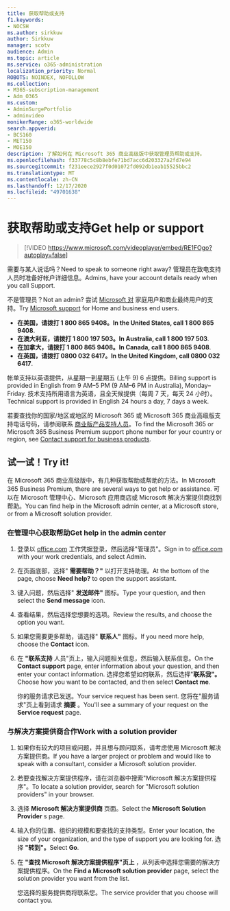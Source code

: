 ```yaml
---
title: 获取帮助或支持
f1.keywords:
- NOCSH
ms.author: sirkkuw
author: Sirkkuw
manager: scotv
audience: Admin
ms.topic: article
ms.service: o365-administration
localization_priority: Normal
ROBOTS: NOINDEX, NOFOLLOW
ms.collection:
- M365-subscription-management
- Adm_O365
ms.custom:
- AdminSurgePortfolio
- adminvideo
monikerRange: o365-worldwide
search.appverid:
- BCS160
- MET150
- MOE150
description: 了解如何在 Microsoft 365 商业高级版中获取管理员帮助或支持。
ms.openlocfilehash: f33778c5c8b8ebfe71bd7acc6d203327a2fd7e94
ms.sourcegitcommit: f231eece2927f0d01072fd092db1eab15525bbc2
ms.translationtype: MT
ms.contentlocale: zh-CN
ms.lasthandoff: 12/17/2020
ms.locfileid: "49701638"
---
```

# <a name="get-help-or-support"></a><span data-ttu-id="4a70f-103">获取帮助或支持</span><span class="sxs-lookup"><span data-stu-id="4a70f-103">Get help or support</span></span>

> [!VIDEO https://www.microsoft.com/videoplayer/embed/RE1FOgo?autoplay=false]

<span data-ttu-id="4a70f-104">需要与某人说话吗？</span><span class="sxs-lookup"><span data-stu-id="4a70f-104">Need to speak to someone right away?</span></span> <span data-ttu-id="4a70f-105">管理员在致电支持人员时准备好帐户详细信息。</span><span class="sxs-lookup"><span data-stu-id="4a70f-105">Admins, have your account details ready when you call Support.</span></span>

<span data-ttu-id="4a70f-106">不是管理员？</span><span class="sxs-lookup"><span data-stu-id="4a70f-106">Not an admin?</span></span> <span data-ttu-id="4a70f-107">尝试 [Microsoft 对](https://go.microsoft.com/fwlink/?linkid=860695) 家庭用户和商业最终用户的支持。</span><span class="sxs-lookup"><span data-stu-id="4a70f-107">Try [Microsoft support](https://go.microsoft.com/fwlink/?linkid=860695) for Home and business end users.</span></span>

- <span data-ttu-id="4a70f-108">**在美国，请拨打 1 800 865 9408。**</span><span class="sxs-lookup"><span data-stu-id="4a70f-108">**In the United States, call 1 800 865 9408**.</span></span>
- <span data-ttu-id="4a70f-109">**在澳大利亚，请拨打 1 800 197 503。**</span><span class="sxs-lookup"><span data-stu-id="4a70f-109">**In Australia, call 1 800 197 503**.</span></span>
- <span data-ttu-id="4a70f-110">**在加拿大，请拨打 1 800 865 9408。**</span><span class="sxs-lookup"><span data-stu-id="4a70f-110">**In Canada, call 1 800 865 9408**.</span></span>
- <span data-ttu-id="4a70f-111">**在英国，请拨打 0800 032 6417。**</span><span class="sxs-lookup"><span data-stu-id="4a70f-111">**In the United Kingdom, call 0800 032 6417**.</span></span>

<span data-ttu-id="4a70f-112">帐单支持以英语提供，从星期一到星期五 (上午 9) 6 点提供。</span><span class="sxs-lookup"><span data-stu-id="4a70f-112">Billing support is provided in English from 9 AM–5 PM (9 AM–6 PM in Australia), Monday–Friday.</span></span>
<span data-ttu-id="4a70f-113">技术支持所用语言为英语，且全天候提供（每周 7 天，每天 24 小时）。</span><span class="sxs-lookup"><span data-stu-id="4a70f-113">Technical support is provided in English 24 hours a day, 7 days a week.</span></span>

<span data-ttu-id="4a70f-114">若要查找你的国家/地区或地区的 Microsoft 365 或 Microsoft 365 商业高级版支持电话号码，请参阅联系 [商业版产品支持人员](https://support.microsoft.com/office/32a17ca7-6fa0-4870-8a8d-e25ba4ccfd4b)。</span><span class="sxs-lookup"><span data-stu-id="4a70f-114">To find the Microsoft 365 or Microsoft 365 Business Premium support phone number for your country or region, see [Contact support for business products](https://support.microsoft.com/office/32a17ca7-6fa0-4870-8a8d-e25ba4ccfd4b).</span></span>

## <a name="try-it"></a><span data-ttu-id="4a70f-115">试一试！</span><span class="sxs-lookup"><span data-stu-id="4a70f-115">Try it!</span></span>

<span data-ttu-id="4a70f-116">在 Microsoft 365 商业高级版中，有几种获取帮助或帮助的方法。</span><span class="sxs-lookup"><span data-stu-id="4a70f-116">In Microsoft 365 Business Premium, there are several ways to get help or assistance.</span></span> <span data-ttu-id="4a70f-117">可以在 Microsoft 管理中心、Microsoft 应用商店或 Microsoft 解决方案提供商找到帮助。</span><span class="sxs-lookup"><span data-stu-id="4a70f-117">You can find help in the Microsoft admin center, at a Microsoft store, or from a Microsoft solution provider.</span></span>

### <a name="get-help-in-the-admin-center"></a><span data-ttu-id="4a70f-118">在管理中心获取帮助</span><span class="sxs-lookup"><span data-stu-id="4a70f-118">Get help in the admin center</span></span>

1. <span data-ttu-id="4a70f-119">登录以 [office.com](https://office.com) 工作凭据登录，然后选择"管理员"。</span><span class="sxs-lookup"><span data-stu-id="4a70f-119">Sign in to [office.com](https://office.com) with your work credentials, and select Admin.</span></span>
1. <span data-ttu-id="4a70f-120">在页面底部，选择" **需要帮助？"** 以打开支持助理。</span><span class="sxs-lookup"><span data-stu-id="4a70f-120">At the bottom of the page, choose **Need help?** to open the support assistant.</span></span>
1. <span data-ttu-id="4a70f-121">键入问题，然后选择" **发送邮件"** 图标。</span><span class="sxs-lookup"><span data-stu-id="4a70f-121">Type your question, and then select the **Send message** icon.</span></span>
1. <span data-ttu-id="4a70f-122">查看结果，然后选择您想要的选项。</span><span class="sxs-lookup"><span data-stu-id="4a70f-122">Review the results, and choose the option you want.</span></span>
1. <span data-ttu-id="4a70f-123">如果您需要更多帮助，请选择" **联系人"** 图标。</span><span class="sxs-lookup"><span data-stu-id="4a70f-123">If you need more help, choose the **Contact** icon.</span></span>
1. <span data-ttu-id="4a70f-124">在 **"联系支持** 人员"页上，输入问题相关信息，然后输入联系信息。</span><span class="sxs-lookup"><span data-stu-id="4a70f-124">On the **Contact support** page, enter information about your question, and then enter your contact information.</span></span> <span data-ttu-id="4a70f-125">选择您希望如何联系，然后选择"**联系我"。**</span><span class="sxs-lookup"><span data-stu-id="4a70f-125">Choose how you want to be contacted, and then select **Contact me**.</span></span>

    <span data-ttu-id="4a70f-126">你的服务请求已发送。</span><span class="sxs-lookup"><span data-stu-id="4a70f-126">Your service request has been sent.</span></span> <span data-ttu-id="4a70f-127">您将在"服务请求"页上看到请求 **摘要** 。</span><span class="sxs-lookup"><span data-stu-id="4a70f-127">You'll see a summary of your request on the **Service request** page.</span></span>

### <a name="work-with-a-solution-provider"></a><span data-ttu-id="4a70f-128">与解决方案提供商合作</span><span class="sxs-lookup"><span data-stu-id="4a70f-128">Work with a solution provider</span></span>

1. <span data-ttu-id="4a70f-129">如果你有较大的项目或问题，并且想与顾问联系，请考虑使用 Microsoft 解决方案提供商。</span><span class="sxs-lookup"><span data-stu-id="4a70f-129">If you have a larger project or problem and would like to speak with a consultant, consider a Microsoft solution provider.</span></span>
1. <span data-ttu-id="4a70f-130">若要查找解决方案提供程序，请在浏览器中搜索"Microsoft 解决方案提供程序"。</span><span class="sxs-lookup"><span data-stu-id="4a70f-130">To locate a solution provider, search for "Microsoft solution providers" in your browser.</span></span>
1. <span data-ttu-id="4a70f-131">选择 **Microsoft 解决方案提供商** 页面。</span><span class="sxs-lookup"><span data-stu-id="4a70f-131">Select the **Microsoft Solution Provider** s page.</span></span>
1. <span data-ttu-id="4a70f-132">输入你的位置、组织的规模和要查找的支持类型。</span><span class="sxs-lookup"><span data-stu-id="4a70f-132">Enter your location, the size of your organization, and the type of support you are looking for.</span></span> <span data-ttu-id="4a70f-133">选择 **"转到"。**</span><span class="sxs-lookup"><span data-stu-id="4a70f-133">Select **Go**.</span></span>
1. <span data-ttu-id="4a70f-134">在 **"查找 Microsoft 解决方案提供程序"页上** ，从列表中选择您需要的解决方案提供程序。</span><span class="sxs-lookup"><span data-stu-id="4a70f-134">On the **Find a Microsoft solution provider** page, select the solution provider you want from the list.</span></span>

    <span data-ttu-id="4a70f-135">您选择的服务提供商将联系您。</span><span class="sxs-lookup"><span data-stu-id="4a70f-135">The service provider that you choose will contact you.</span></span>